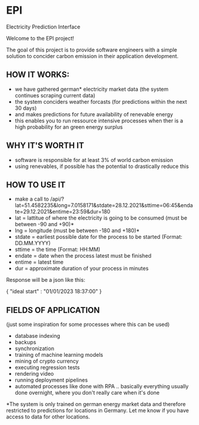 # EPI
Electricity Prediction Interface

Welcome to the EPI project!

The goal of this project is to provide software engineers with a simple solution to concider carbon emission in their application development.

## HOW IT WORKS:
- we have gathered german* electricity market data (the system continues scraping current data)
- the system conciders weather forcasts (for predictions within the next 30 days)
- and makes predictions for future availability of renevable energy
- this enables you to run ressource intensive processes when ther is a high probability for an green energy surplus

## WHY IT'S WORTH IT
- software is responsible for at least 3% of world carbon emission
- using renevables, if possible has the potential to drastically reduce this

## HOW TO USE IT
- make a call to /api/?lat=51.4582235&long=7.0158171&stdate=28.12.2021&sttime=06:45&endate=29.12.2021&entime=23:59&dur=180
- lat = lattitue of where the electricity is going to be consumed (must be between -90 and +90)*
- lng = longitude (must be between -180 and +180)*
- stdate = earliest possible date for the process to be started (Format: DD.MM.YYYY)
- sttime = the time (Format: HH:MM)
- endate = date when the process latest must be finished
- entime = latest time
- dur = approximate duration of your process in minutes

Response will be a json like this: 

{
  "ideal start" : "01/01/2023 18:37:00"
}

## FIELDS OF APPLICATION
(just some inspiration for some processes where this can be used)
- database indexing
- backups
- synchronization
- training of machine learning models
- mining of crypto currency
- executing regression tests 
- rendering video 
- running deployment pipelines 
- automated processes like done with RPA
.. basically everything usually done overnight, where you don't really care when it's done 

*The system is only trained on german energy market data and therefore restricted to predictions for locations in Germany. Let me know if you have access to data for other locations.